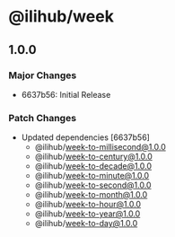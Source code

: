 # @ilihub/week

## 1.0.0

### Major Changes

- 6637b56: Initial Release

### Patch Changes

- Updated dependencies [6637b56]
  - @ilihub/week-to-millisecond@1.0.0
  - @ilihub/week-to-century@1.0.0
  - @ilihub/week-to-decade@1.0.0
  - @ilihub/week-to-minute@1.0.0
  - @ilihub/week-to-second@1.0.0
  - @ilihub/week-to-month@1.0.0
  - @ilihub/week-to-hour@1.0.0
  - @ilihub/week-to-year@1.0.0
  - @ilihub/week-to-day@1.0.0
